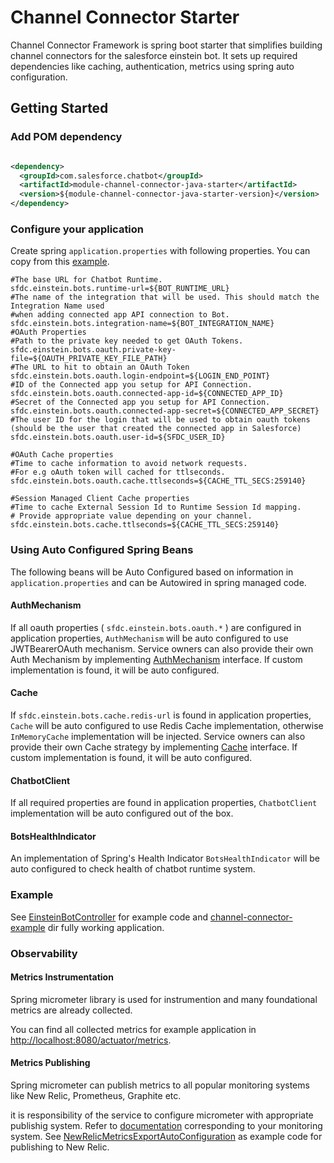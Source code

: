 # Channel Connector Starter

Channel Connector Framework is spring boot starter that simplifies building channel connectors for
the salesforce einstein bot. It sets up required dependencies like caching, authentication, metrics
using spring auto configuration.

## Getting Started

### Add POM dependency

```xml

<dependency>
  <groupId>com.salesforce.chatbot</groupId>
  <artifactId>module-channel-connector-java-starter</artifactId>
  <version>${module-channel-connector-java-starter-version}</version>
</dependency>
```

### Configure your application

Create spring `application.properties` with following properties. You can copy from
this [example](../channel-connector-example/src/main/resources/application.properties).

```properties
#The base URL for Chatbot Runtime.
sfdc.einstein.bots.runtime-url=${BOT_RUNTIME_URL}
#The name of the integration that will be used. This should match the Integration Name used
#when adding connected app API connection to Bot.
sfdc.einstein.bots.integration-name=${BOT_INTEGRATION_NAME}
#OAuth Properties
#Path to the private key needed to get OAuth Tokens.
sfdc.einstein.bots.oauth.private-key-file=${OAUTH_PRIVATE_KEY_FILE_PATH}
#The URL to hit to obtain an OAuth Token
sfdc.einstein.bots.oauth.login-endpoint=${LOGIN_END_POINT}
#ID of the Connected app you setup for API Connection.
sfdc.einstein.bots.oauth.connected-app-id=${CONNECTED_APP_ID}
#Secret of the Connected app you setup for API Connection.
sfdc.einstein.bots.oauth.connected-app-secret=${CONNECTED_APP_SECRET}
#The user ID for the login that will be used to obtain oauth tokens (should be the user that created the connected app in Salesforce)
sfdc.einstein.bots.oauth.user-id=${SFDC_USER_ID}

#OAuth Cache properties
#Time to cache information to avoid network requests. 
#For e.g oAuth token will cached for ttlseconds.
sfdc.einstein.bots.oauth.cache.ttlseconds=${CACHE_TTL_SECS:259140}

#Session Managed Client Cache properties
#Time to cache External Session Id to Runtime Session Id mapping.
# Provide appropriate value depending on your channel.
sfdc.einstein.bots.cache.ttlseconds=${CACHE_TTL_SECS:259140}
```

### Using Auto Configured Spring Beans

The following beans will be Auto Configured based on information in `application.properties` and can
be Autowired in spring managed code.

#### AuthMechanism

If all oauth properties ( `sfdc.einstein.bots.oauth.*` ) are configured in application
properties, `AuthMechanism` will be auto configured to use JWTBearerOAuth mechanism. Service owners
can also provide their own Auth Mechanism by
implementing  [AuthMechanism](https://github.com/forcedotcom/einstein-bot-sdk-java/blob/master/src/main/java/com/salesforce/einsteinbot/sdk/auth/AuthMechanism.java)
interface. If custom implementation is found, it will be auto configured.

#### Cache

If `sfdc.einstein.bots.cache.redis-url` is found in application properties, `Cache`  will be auto
configured to use Redis Cache implementation, otherwise `InMemoryCache` implementation will be
injected. Service owners can also provide their own Cache strategy by
implementing [Cache](https://github.com/forcedotcom/einstein-bot-sdk-java/blob/master/src/main/java/com/salesforce/einsteinbot/sdk/cache/Cache.java)
interface. If custom implementation is found, it will be auto configured.

#### ChatbotClient

If all required properties are found in application properties,  `ChatbotClient` implementation will
be auto configured out of the box.

#### BotsHealthIndicator

An implementation of Spring's Health Indicator `BotsHealthIndicator` will be auto configured to
check health of chatbot runtime system.

### Example

See [EinsteinBotController](../channel-connector-example/src/main/java/com/salesforce/einsteinbot/connector/example/EinsteinBotController.java)
for example code and [channel-connector-example](../channel-connector-example) dir fully working
application.

### Observability

#### Metrics Instrumentation

Spring micrometer library is used for instrumention and many foundational metrics are already
collected.

You can find all collected metrics for example application
in  [http://localhost:8080/actuator/metrics](http://localhost:8080/actuator/metrics/).

#### Metrics Publishing

Spring micrometer can publish metrics to all popular monitoring systems like New Relic, Prometheus,
Graphite etc.

it is responsibility of the service to configure micrometer with appropriate publishig system. Refer
to [documentation](https://micrometer.io/docs) corresponding to your monitoring system.
See [NewRelicMetricsExportAutoConfiguration](channel-connector-example/src/main/java/com/salesforce/einsteinbot/connector/example/NewRelicMetricsExportAutoConfiguration.java)
as example code for publishing to New Relic.
